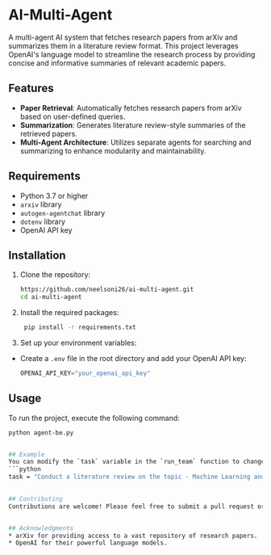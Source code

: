 # AI-Multi-Agent

A multi-agent AI system that fetches research papers from arXiv and summarizes them in a literature review format. This project leverages OpenAI's language model to streamline the research process by providing concise and informative summaries of relevant academic papers.

## Features

- **Paper Retrieval**: Automatically fetches research papers from arXiv based on user-defined queries.
- **Summarization**: Generates literature review-style summaries of the retrieved papers.
- **Multi-Agent Architecture**: Utilizes separate agents for searching and summarizing to enhance modularity and maintainability.

## Requirements

- Python 3.7 or higher
- `arxiv` library
- `autogen-agentchat` library
- `dotenv` library
- OpenAI API key

## Installation

1. Clone the repository:
   ```bash
   https://github.com/neelsoni26/ai-multi-agent.git
   cd ai-multi-agent

2. Install the required packages:
   ```bash
    pip install -r requirements.txt

3. Set up your environment variables:
* Create a `.env` file in the root directory and add your OpenAI API key:

   ```python
   OPENAI_API_KEY="your_openai_api_key"

## Usage
To run the project, execute the following command:
   ```bash
   python agent-be.py


## Example
You can modify the `task` variable in the `run_team` function to change the topic of the literature review. For example:
   ```python
   task = "Conduct a literature review on the topic - Machine Learning and return exactly 5 papers."
    

## Contributing
Contributions are welcome! Please feel free to submit a pull request or open an issue for any suggestions or improvements.


## Acknowledgments
* arXiv for providing access to a vast repository of research papers.
* OpenAI for their powerful language models.